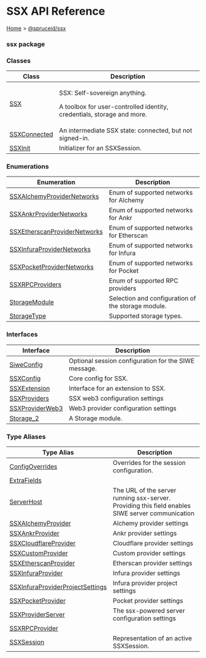 # SSX API Reference

[Home](https://github.com/spruceid/ssx/blob/main/documentation/reference/ssx-sdk/index.md) > [@spruceid/ssx](./)

### ssx package

### Classes

| Class                             | Description                                                                                                       |
| --------------------------------- | ----------------------------------------------------------------------------------------------------------------- |
| [SSX](ssx.ssx/)                   | <p>SSX: Self-sovereign anything.</p><p>A toolbox for user-controlled identity, credentials, storage and more.</p> |
| [SSXConnected](ssx.ssxconnected/) | An intermediate SSX state: connected, but not signed-in.                                                          |
| [SSXInit](ssx.ssxinit/)           | Initializer for an SSXSession.                                                                                    |

### Enumerations

| Enumeration                                                         | Description                                        |
| ------------------------------------------------------------------- | -------------------------------------------------- |
| [SSXAlchemyProviderNetworks](ssx.ssxalchemyprovidernetworks.md)     | Enum of supported networks for Alchemy             |
| [SSXAnkrProviderNetworks](ssx.ssxankrprovidernetworks.md)           | Enum of supported networks for Ankr                |
| [SSXEtherscanProviderNetworks](ssx.ssxetherscanprovidernetworks.md) | Enum of supported networks for Etherscan           |
| [SSXInfuraProviderNetworks](ssx.ssxinfuraprovidernetworks.md)       | Enum of supported networks for Infura              |
| [SSXPocketProviderNetworks](ssx.ssxpocketprovidernetworks.md)       | Enum of supported networks for Pocket              |
| [SSXRPCProviders](ssx.ssxrpcproviders.md)                           | Enum of supported RPC providers                    |
| [StorageModule](ssx.storagemodule.md)                               | Selection and configuration of the storage module. |
| [StorageType](ssx.storagetype.md)                                   | Supported storage types.                           |

### Interfaces

| Interface                               | Description                                          |
| --------------------------------------- | ---------------------------------------------------- |
| [SiweConfig](ssx.siweconfig.md)         | Optional session configuration for the SIWE message. |
| [SSXConfig](ssx.ssxconfig/)             | Core config for SSX.                                 |
| [SSXExtension](ssx.ssxextension/)       | Interface for an extension to SSX.                   |
| [SSXProviders](ssx.ssxproviders/)       | SSX web3 configuration settings                      |
| [SSXProviderWeb3](ssx.ssxproviderweb3/) | Web3 provider configuration settings                 |
| [Storage\_2](ssx.storage\_2/)           | A Storage module.                                    |

### Type Aliases

| Type Alias                                                                  | Description                                                                                      |
| --------------------------------------------------------------------------- | ------------------------------------------------------------------------------------------------ |
| [ConfigOverrides](ssx.configoverrides.md)                                   | Overrides for the session configuration.                                                         |
| [ExtraFields](ssx.extrafields.md)                                           |                                                                                                  |
| [ServerHost](ssx.serverhost.md)                                             | The URL of the server running ssx-server. Providing this field enables SIWE server communication |
| [SSXAlchemyProvider](ssx.ssxalchemyprovider.md)                             | Alchemy provider settings                                                                        |
| [SSXAnkrProvider](ssx.ssxankrprovider.md)                                   | Ankr provider settings                                                                           |
| [SSXCloudflareProvider](ssx.ssxcloudflareprovider.md)                       | Cloudflare provider settings                                                                     |
| [SSXCustomProvider](ssx.ssxcustomprovider.md)                               | Custom provider settings                                                                         |
| [SSXEtherscanProvider](ssx.ssxetherscanprovider.md)                         | Etherscan provider settings                                                                      |
| [SSXInfuraProvider](ssx.ssxinfuraprovider.md)                               | Infura provider settings                                                                         |
| [SSXInfuraProviderProjectSettings](ssx.ssxinfuraproviderprojectsettings.md) | Infura provider project settings                                                                 |
| [SSXPocketProvider](ssx.ssxpocketprovider.md)                               | Pocket provider settings                                                                         |
| [SSXProviderServer](ssx.ssxproviderserver.md)                               | The ssx-powered server configuration settings                                                    |
| [SSXRPCProvider](ssx.ssxrpcprovider.md)                                     |                                                                                                  |
| [SSXSession](ssx.ssxsession.md)                                             | Representation of an active SSXSession.                                                          |
